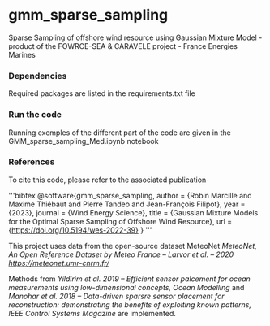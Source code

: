 # gmm_sparse_sampling
Sparse Sampling of offshore wind resource using Gaussian Mixture Model - product of the FOWRCE-SEA &amp; CARAVELE project - France Energies Marines


### Dependencies
Required packages are listed in the requirements.txt file

### Run the code
Running exemples of the different part of the code are given in the GMM_sparse_sampling_Med.ipynb notebook

### References
To cite this code, please refer to the associated publication

'''bibtex
@software{gmm_sparse_sampling,
  author       = {Robin Marcille and
                  Maxime Thiébaut and
                  Pierre Tandeo and
                  Jean-François Filipot},
  year		   = {2023},
  journal	   = {Wind Energy Science},
  title        = {Gaussian Mixture Models for the Optimal Sparse Sampling of Offshore Wind Resource},
  url          = {https://doi.org/10.5194/wes-2022-39}
}
'''

This project uses data from the open-source dataset MeteoNet 
*MeteoNet, An Open Reference Dataset by Meteo France – Larvor et al. – 2020* *https://meteonet.umr-cnrm.fr/*

Methods from 
*Yildirim et al. 2019 – Efficient sensor palcement for ocean measurements using low-dimensional concepts, Ocean Modelling* 
and 
*Manohar et al. 2018 – Data-driven sparsre sensor placement for reconstruction: demonstrating the benefits of exploiting known patterns, IEEE Control Systems Magazine* 
are implemented.
